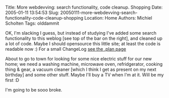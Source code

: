 Title: More webdevving: search functionality, code cleanup. Shopping
Date: 2005-01-11 13:54:53
Slug: 20050111-more-webdevving-search-functionality-code-cleanup-shopping
Location: Home
Authors: Michiel Scholten
Tags: olddammit

<p>OK, I'm slacking I guess, but instead of studying I've added some search functionality to this weblog [see top of the bar on the right], and cleaned up a lot of code. Maybe I should opensource this little site; at least the code is readable now :) For a small ChangeLog <a href="index.php?page=plan">see the .plan page</a></p>

<p>About to go to town for looking for some nice electric stuff for our new home; we need a washing machine, microwave oven, refridgerator, cooking thing &amp; gear, a vacuum cleaner [which I think I get as present on my next birthday] and some other stuff. Maybe I'll buy a TV when I'm at it. Will be my first :D</p>

<p>I'm going to be sooo broke.</p>